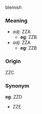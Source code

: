 blemish
### Meaning
+ _adj_: ZZA
	+ __eg__: ZZB
+ _adj_: ZZA
	+ __eg__: ZZB

### Origin

ZZC

### Synonym

__eg__: ZZD

+ ZZE


